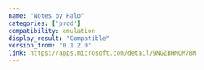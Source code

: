 ```yaml
---
name: "Notes by Halo"
categories: ['prod']
compatibility: emulation
display_result: "Compatible"
version_from: "0.1.2.0"
link: https://apps.microsoft.com/detail/9NGZBHMCM78M
---
```

